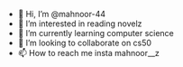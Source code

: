 - 👋 Hi, I’m @mahnoor-44
- 👀 I’m interested in reading novelz
- 🌱 I’m currently learning computer science
- 💞️ I’m looking to collaborate on cs50
- 📫 How to reach me insta mahnoor__z

<!---
mahnoor-44/mahnoor-44 is a ✨ special ✨ repository because its `README.md` (this file) appears on your GitHub profile.
You can click the Preview link to take a look at your changes.
--->
